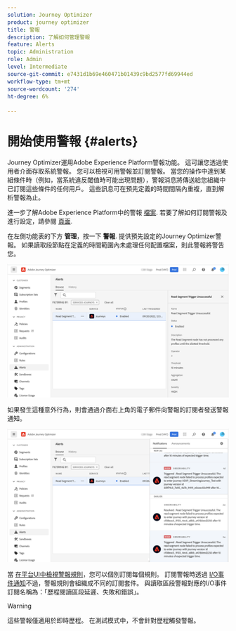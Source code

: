 ```yaml
---
solution: Journey Optimizer
product: journey optimizer
title: 警報
description: 了解如何管理警報
feature: Alerts
topic: Administration
role: Admin
level: Intermediate
source-git-commit: e7431d1b69e460471b01439c9bd2577fd69944ed
workflow-type: tm+mt
source-wordcount: '274'
ht-degree: 6%

---
```


# 開始使用警報 {#alerts}

Journey Optimizer運用Adobe Experience Platform警報功能。 這可讓您透過使用者介面存取系統警報。 您可以檢視可用警報並訂閱警報。 當您的操作中達到某組條件時（例如，當系統違反閾值時可能出現問題），警報消息將傳送給您組織中已訂閱這些條件的任何用戶。 這些訊息可在預先定義的時間間隔內重複，直到解析警報為止。

進一步了解Adobe Experience Platform中的警報 [檔案](https://experienceleague.adobe.com/docs/experience-platform/observability/alerts/overview.html?lang=zh-Hant).
若要了解如何訂閱警報及進行設定，請參閱 [頁面](https://experienceleague.adobe.com/docs/experience-platform/observability/alerts/ui.html).

在左側功能表的下方 **管理**，按一下 **警報**. 提供預先設定的Journey Optimizer警報。 如果讀取段節點在定義的時間範圍內未處理任何配置檔案，則此警報將警告您。

![](assets/alerts1.png)

如果發生這種意外行為，則會通過介面右上角的電子郵件向警報的訂閱者發送警報通知。

![](assets/alerts2.png)

當 [在平台UI中檢視警報規則](https://experienceleague.adobe.com/docs/experience-platform/observability/alerts/ui.html)，您可以個別訂閱每個規則。 訂閱警報時透過 [I/O事件通知](https://experienceleague.adobe.com/docs/experience-platform/observability/alerts/subscribe.html)不過，警報規則會組織成不同的訂閱套件。 與讀取區段警報對應的I/O事件訂閱名稱為：「歷程閱讀區段延遲、失敗和錯誤」。

>[!WARNING]
>
>這些警報僅適用於即時歷程。 在測試模式中，不會針對歷程觸發警報。